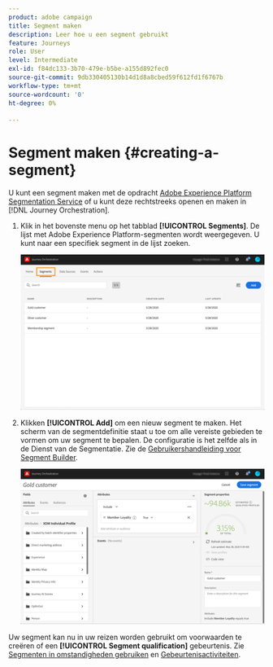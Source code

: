 ```yaml
---
product: adobe campaign
title: Segment maken
description: Leer hoe u een segment gebruikt
feature: Journeys
role: User
level: Intermediate
exl-id: f84dc133-3b70-479e-b5be-a155d892fec0
source-git-commit: 9db330405130b14d1d8a8cbed59f612fd1f6767b
workflow-type: tm+mt
source-wordcount: '0'
ht-degree: 0%

---
```


# Segment maken {#creating-a-segment}

U kunt een segment maken met de opdracht [Adobe Experience Platform Segmentation Service](https://experienceleague.adobe.com/docs/experience-platform/segmentation/home.html) of u kunt deze rechtstreeks openen en maken in [!DNL Journey Orchestration].

1. Klik in het bovenste menu op het tabblad **[!UICONTROL Segments]**. De lijst met Adobe Experience Platform-segmenten wordt weergegeven. U kunt naar een specifiek segment in de lijst zoeken.

   ![](../assets/segment1.png)

1. Klikken **[!UICONTROL Add]** om een nieuw segment te maken. Het scherm van de segmentdefinitie staat u toe om alle vereiste gebieden te vormen om uw segment te bepalen. De configuratie is het zelfde als in de Dienst van de Segmentatie. Zie de [Gebruikershandleiding voor Segment Builder](https://experienceleague.adobe.com/docs/experience-platform/segmentation/ui/overview.html).

   ![](../assets/segment2.png)

Uw segment kan nu in uw reizen worden gebruikt om voorwaarden te creëren of een **[!UICONTROL Segment qualification]** gebeurtenis. Zie [Segmenten in omstandigheden gebruiken](../segment/using-a-segment.md) en [Gebeurtenisactiviteiten](../building-journeys/segment-qualification-events.md).
